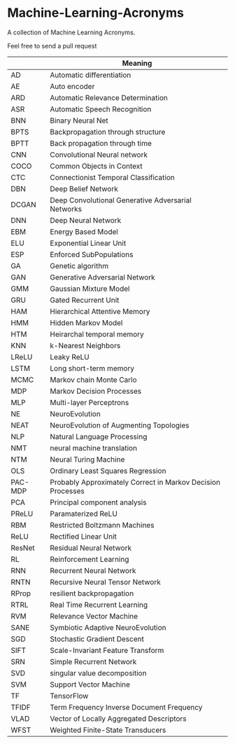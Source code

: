 # Machine-Learning-Acronyms
A collection of Machine Learning Acronyms. 

Feel free to send a pull request


|         | Meaning                                                     |
|---------|-------------------------------------------------------------|
| AD      | Automatic differentiation                                   |
| AE      | Auto encoder                                                |
| ARD     | Automatic Relevance Determination                           |
| ASR     | Automatic Speech Recognition                                |
| BNN     | Binary Neural Net                                           |
| BPTS    | Backpropagation through structure                           |
| BPTT    | Back propagation through time                               |
| CNN     | Convolutional Neural network                                |
| COCO    | Common Objects in Context                                   |
| CTC     | Connectionist Temporal Classification                       |
| DBN     | Deep Belief Network                                         |
| DCGAN   | Deep Convolutional Generative Adversarial Networks          |
| DNN     | Deep Neural Network                                         |
| EBM     | Energy Based Model                                          |
| ELU     | Exponential Linear Unit                                     |
| ESP     | Enforced SubPopulations                                     |
| GA      | Genetic algorithm                                           |
| GAN     | Generative Adversarial Network                              |
| GMM     | Gaussian Mixture Model                                      |
| GRU     | Gated Recurrent Unit                                        |
| HAM     | Hierarchical Attentive Memory                               |
| HMM     | Hidden Markov Model                                         |
| HTM     | Heirarchal temporal memory                                  |
| KNN     | k-Nearest Neighbors                                         |
| LReLU   | Leaky ReLU                                                  |
| LSTM    | Long short-term memory                                      |
| MCMC    | Markov chain Monte Carlo                                    |
| MDP     | Markov Decision Processes                                   |
| MLP     | Multi-layer Perceptrons                                     |
| NE      | NeuroEvolution                                              |
| NEAT    | NeuroEvolution of Augmenting Topologies                     |
| NLP     | Natural Language Processing                                 |
| NMT     | neural machine translation                                  |
| NTM     | Neural Turing Machine                                       |
| OLS     | Ordinary Least Squares Regression                           |
| PAC-MDP | Probably Approximately Correct in Markov Decision Processes |
| PCA     | Principal component analysis                                |
| PReLU   | Paramaterized ReLU                                          |
| RBM     | Restricted Boltzmann Machines                               |
| ReLU    | Rectified Linear Unit                                       |
| ResNet  | Residual Neural Network                                     |
| RL      | Reinforcement Learning                                      |
| RNN     | Recurrent Neural Network                                    |
| RNTN    | Recursive Neural Tensor Network                             |
| RProp   | resilient backpropagation                                   |
| RTRL    | Real Time Recurrent Learning                                |
| RVM     | Relevance Vector Machine                                    |
| SANE    | Symbiotic Adaptive NeuroEvolution                           |
| SGD     | Stochastic Gradient Descent                                 |
| SIFT    | Scale-Invariant Feature Transform                           |
| SRN     | Simple Recurrent Network                                    |
| SVD     | singular value decomposition                                |
| SVM     | Support Vector Machine                                      |
| TF      | TensorFlow                                                  |
| TFIDF   | Term Frequency Inverse Document Frequency                   |
| VLAD    | Vector of Locally Aggregated Descriptors                    |
| WFST    | Weighted Finite-State Transducers                           |
